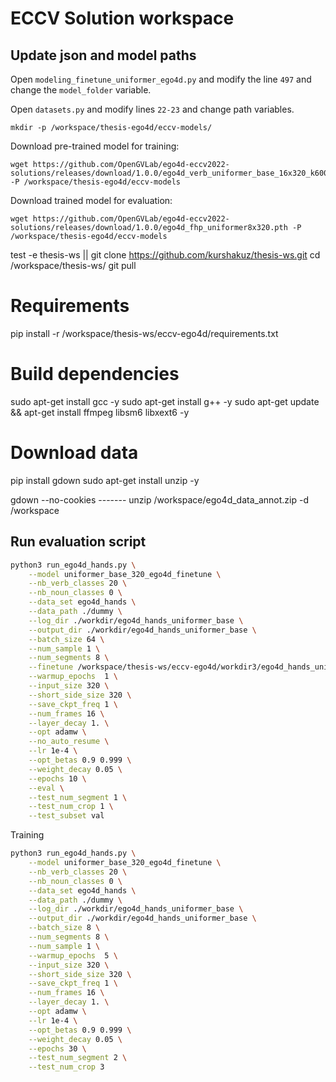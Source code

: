 # ECCV Solution workspace

## Update json and model paths

Open `modeling_finetune_uniformer_ego4d.py` and modify the line `497` and change the `model_folder` variable.

Open `datasets.py` and modify lines `22-23` and change path variables.

```
mkdir -p /workspace/thesis-ego4d/eccv-models/
```

Download pre-trained model for training:
```
wget https://github.com/OpenGVLab/ego4d-eccv2022-solutions/releases/download/1.0.0/ego4d_verb_uniformer_base_16x320_k600_ep9.pt -P /workspace/thesis-ego4d/eccv-models
```

Download trained model for evaluation:
```
wget https://github.com/OpenGVLab/ego4d-eccv2022-solutions/releases/download/1.0.0/ego4d_fhp_uniformer8x320.pth -P /workspace/thesis-ego4d/eccv-models
```

test -e thesis-ws || git clone https://github.com/kurshakuz/thesis-ws.git
cd /workspace/thesis-ws/
git pull

# Requirements
pip install -r /workspace/thesis-ws/eccv-ego4d/requirements.txt

# Build dependencies
sudo apt-get install gcc -y
sudo apt-get install g++ -y
sudo apt-get update && apt-get install ffmpeg libsm6 libxext6  -y

# Download data
pip install gdown
sudo apt-get install unzip -y

gdown --no-cookies -------
unzip /workspace/ego4d_data_annot.zip -d /workspace


## Run evaluation script
```bash
python3 run_ego4d_hands.py \
    --model uniformer_base_320_ego4d_finetune \
    --nb_verb_classes 20 \
    --nb_noun_classes 0 \
    --data_set ego4d_hands \
    --data_path ./dummy \
    --log_dir ./workdir/ego4d_hands_uniformer_base \
    --output_dir ./workdir/ego4d_hands_uniformer_base \
    --batch_size 64 \
    --num_sample 1 \
    --num_segments 8 \
    --finetune /workspace/thesis-ws/eccv-ego4d/workdir3/ego4d_hands_uniformer_base/checkpoint-13.pth \
    --warmup_epochs  1 \
    --input_size 320 \
    --short_side_size 320 \
    --save_ckpt_freq 1 \
    --num_frames 16 \
    --layer_decay 1. \
    --opt adamw \
    --no_auto_resume \
    --lr 1e-4 \
    --opt_betas 0.9 0.999 \
    --weight_decay 0.05 \
    --epochs 10 \
    --eval \
    --test_num_segment 1 \
    --test_num_crop 1 \
    --test_subset val
```

Training
```bash
python3 run_ego4d_hands.py \
    --model uniformer_base_320_ego4d_finetune \
    --nb_verb_classes 20 \
    --nb_noun_classes 0 \
    --data_set ego4d_hands \
    --data_path ./dummy \
    --log_dir ./workdir/ego4d_hands_uniformer_base \
    --output_dir ./workdir/ego4d_hands_uniformer_base \
    --batch_size 8 \
    --num_segments 8 \
    --num_sample 1 \
    --warmup_epochs  5 \
    --input_size 320 \
    --short_side_size 320 \
    --save_ckpt_freq 1 \
    --num_frames 16 \
    --layer_decay 1. \
    --opt adamw \
    --lr 1e-4 \
    --opt_betas 0.9 0.999 \
    --weight_decay 0.05 \
    --epochs 30 \
    --test_num_segment 2 \
    --test_num_crop 3
```